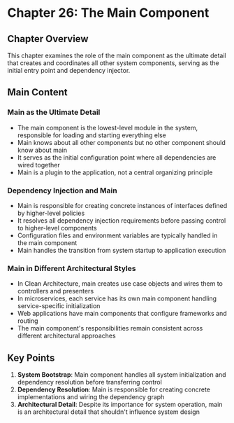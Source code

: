 # Chapter 26: The Main Component

## Chapter Overview
This chapter examines the role of the main component as the ultimate detail that creates and coordinates all other system components, serving as the initial entry point and dependency injector.

## Main Content

### Main as the Ultimate Detail
- The main component is the lowest-level module in the system, responsible for loading and starting everything else
- Main knows about all other components but no other component should know about main
- It serves as the initial configuration point where all dependencies are wired together
- Main is a plugin to the application, not a central organizing principle

### Dependency Injection and Main
- Main is responsible for creating concrete instances of interfaces defined by higher-level policies
- It resolves all dependency injection requirements before passing control to higher-level components
- Configuration files and environment variables are typically handled in the main component
- Main handles the transition from system startup to application execution

### Main in Different Architectural Styles
- In Clean Architecture, main creates use case objects and wires them to controllers and presenters
- In microservices, each service has its own main component handling service-specific initialization
- Web applications have main components that configure frameworks and routing
- The main component's responsibilities remain consistent across different architectural approaches

## Key Points
1. **System Bootstrap**: Main component handles all system initialization and dependency resolution before transferring control
2. **Dependency Resolution**: Main is responsible for creating concrete implementations and wiring the dependency graph
3. **Architectural Detail**: Despite its importance for system operation, main is an architectural detail that shouldn't influence system design